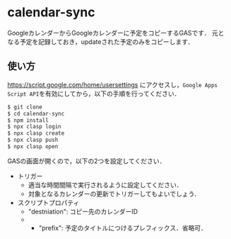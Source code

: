 # calendar-sync

GoogleカレンダーからGoogleカレンダーに予定をコピーするGASです．
元となる予定を記録しておき，updateされた予定のみをコピーします．

## 使い方

https://script.google.com/home/usersettings にアクセスし，`Google Apps Script API`を有効にしてから，以下の手順を行ってください． 

```sh
$ git clone
$ cd calendar-sync
$ npm install
$ npx clasp login
$ npx clasp create
$ npx clasp push
$ npx clasp open
```

GASの画面が開くので，以下の2つを設定してください．

- トリガー
  - 適当な時間間隔で実行されるように設定してください．
  - 対象となるカレンダーの更新でトリガーしてもよいでしょう．
- スクリプトプロパティ
  - "destniation": コピー先のカレンダーID
  - [コピー元のカレンダーID]: 以下に示すプロパティのJSON
    - "prefix": 予定のタイトルにつけるプレフィックス．省略可．
